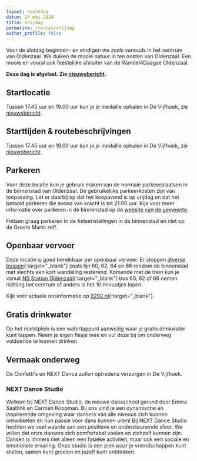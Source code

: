 ```yaml
---
layout: routedag
datum: 24 mei 2024
title: Vrijdag
permalink: /routes/vrijdag
author_profile: false
---
```


Voor de slotdag beginnen- en eindigen we zoals vanouds in het centrum van Oldenzaal. We duiken de mooie natuur in ten oosten van Oldenzaal. Een mooie en vooral ook feestelijke afsluiter van de Wandel4Daagse Oldenzaal.

**Deze dag is afgelast. Zie [nieuwsbericht](/nieuws/vierde-dag-afgelast-in-verband-met-weersvoorspellingen/).**  

## Startlocatie

Tussen 17.45 uur en 19.00 uur kun je je medaille ophalen in De Vijfhoek, zie [nieuwsbericht](/nieuws/vierde-dag-afgelast-in-verband-met-weersvoorspellingen/).  

## Starttijden & routebeschrijvingen

Tussen 17.45 uur en 19.00 uur kun je je medaille ophalen in De Vijfhoek, zie [nieuwsbericht](/nieuws/vierde-dag-afgelast-in-verband-met-weersvoorspellingen/).  

## Parkeren

Voor deze locatie kun je gebruik maken van de normale parkeerplaatsen in de binnenstad van Oldenzaal. De gebruikelijke parkeerkosten zijn van toepassing. Let er daarbij op dat het koopavond is op vrijdag en dat het betaald parkeren die avond van kracht is tot 21.00 uur. Kijk voor meer informatie over parkeren in de binnenstad op de [website van de gemeente](https://www.oldenzaal.nl/parkeerautomaten-plattegronden-en-tarieven).  

Fietsen graag parkeren in de fietsenstallingen in de binnenstad en niet op de Groote Markt zelf.

## Openbaar vervoer

Deze locatie is goed bereikbaar per openbaar vervoer. Er stoppen [diverse bussen](https://9292.nl/oldenzaal/bushalte-station){:target="_blank"} zoals lijn 60, 62, 64 en 66 rondom de binnenstad met slechts een kort wandeling resterend. Komende met de trein kun je vanuit [NS Station Oldenzaal](https://www.ns.nl/stationsinformatie/odz/oldenzaal){:target="_blank"} bus 60, 62 of 66 nemen richting het centrum of anders is het 10 minuutjes lopen.  

Kijk voor actuele reisinformatie op [9292.nl](https://9292.nl/){:target="_blank"}. 

## Gratis drinkwater

Op het marktplein is een watertappunt aanwezig waar je gratis drinkwater kunt tappen. Neem je eigen flesje mee en vul deze bij om onderweg voldoende te kunnen drinken. 

## Vermaak onderweg

De Confetti's en NEXT Dance zullen optredens verzorgen in De Vijfhoek.

### NEXT Dance Studio

Welkom bij NEXT Dance Studio, de nieuwe dansschool gerund door Emma Saaltink en Carmen Koopman. Bij ons vind je een dynamische en inspirerende omgeving waar dansers van alle niveaus zich kunnen ontwikkelen en hun passie voor dans kunnen uiten! Bij NEXT Dance Studio hechten we veel waarde aan een positieve en ondersteunende sfeer. We willen dat onze dansers zich comfortabel voelen en zichzelf kunnen zijn. Dansen is immers niet alleen een fysieke activiteit, maar ook een sociale en emotionele ervaring. Onze studio is een plek waar je vriendschappen kunt sluiten, samen kunt groeien en jezelf kunt ontdekken.  